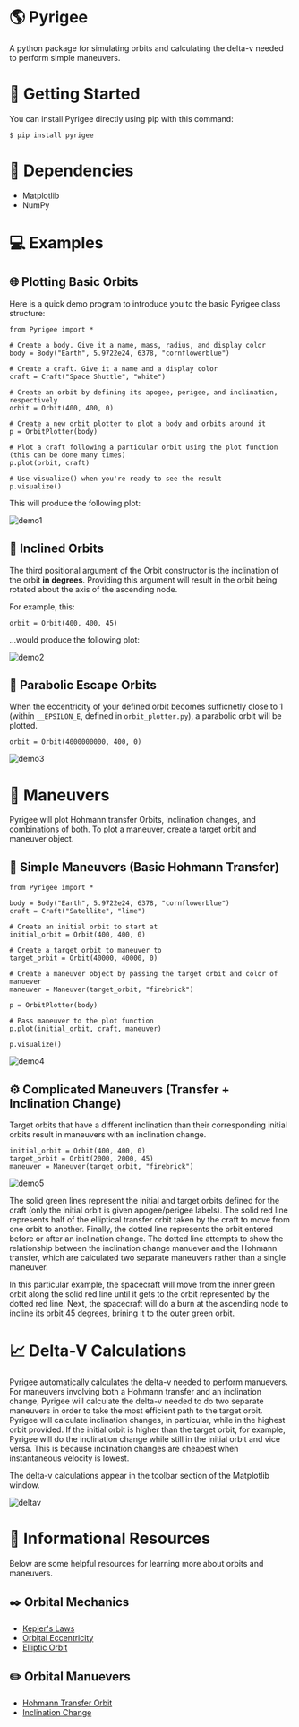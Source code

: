 # :earth_americas: Pyrigee
A python package for simulating orbits and calculating the delta-v needed to perform simple maneuvers.

# :memo: Getting Started
You can install Pyrigee directly using pip with this command:
```
$ pip install pyrigee
```

# :paperclip: Dependencies
* Matplotlib
* NumPy

# :computer: Examples

## :globe_with_meridians: Plotting Basic Orbits

Here is a quick demo program to introduce you to the basic Pyrigee class structure:
```
from Pyrigee import *

# Create a body. Give it a name, mass, radius, and display color
body = Body("Earth", 5.9722e24, 6378, "cornflowerblue")

# Create a craft. Give it a name and a display color
craft = Craft("Space Shuttle", "white")

# Create an orbit by defining its apogee, perigee, and inclination, respectively
orbit = Orbit(400, 400, 0)

# Create a new orbit plotter to plot a body and orbits around it
p = OrbitPlotter(body)

# Plot a craft following a particular orbit using the plot function (this can be done many times)
p.plot(orbit, craft)

# Use visualize() when you're ready to see the result
p.visualize()
```

This will produce the following plot:

![demo1](https://raw.githubusercontent.com/JackCSheehan/pyrigee/main/assets/demo1.png)

## :triangular_ruler: Inclined Orbits
The third positional argument of the Orbit constructor is the inclination of the orbit **in degrees**. Providing this argument will result in the orbit being rotated about the axis of the ascending node.

For example, this:
```
orbit = Orbit(400, 400, 45)
```
...would produce the following plot:

![demo2](https://raw.githubusercontent.com/JackCSheehan/pyrigee/main/assets/demo2.png)

##  :milky_way: Parabolic Escape Orbits
When the eccentricity of your defined orbit becomes sufficnetly close to 1 (within `__EPSILON_E`, defined in `orbit_plotter.py`), a parabolic orbit will be plotted.

```
orbit = Orbit(4000000000, 400, 0)
```

![demo3](https://raw.githubusercontent.com/JackCSheehan/pyrigee/main/assets/demo3.png)

# :rocket: Maneuvers
Pyrigee will plot Hohmann transfer Orbits, inclination changes, and combinations of both. To plot a maneuver, create a target orbit and maneuver object.

## :straight_ruler: Simple Maneuvers (Basic Hohmann Transfer)

```
from Pyrigee import *

body = Body("Earth", 5.9722e24, 6378, "cornflowerblue")
craft = Craft("Satellite", "lime")

# Create an initial orbit to start at
initial_orbit = Orbit(400, 400, 0)

# Create a target orbit to maneuver to
target_orbit = Orbit(40000, 40000, 0)

# Create a maneuver object by passing the target orbit and color of manuever
maneuver = Maneuver(target_orbit, "firebrick")

p = OrbitPlotter(body)

# Pass maneuver to the plot function
p.plot(initial_orbit, craft, maneuver)

p.visualize()
```

![demo4](https://raw.githubusercontent.com/JackCSheehan/pyrigee/main/assets/demo4.png)

## :gear: Complicated Maneuvers (Transfer + Inclination Change)
Target orbits that have a different inclination than their corresponding initial orbits result in maneuvers with an inclination change.

```
initial_orbit = Orbit(400, 400, 0)
target_orbit = Orbit(2000, 2000, 45)
maneuver = Maneuver(target_orbit, "firebrick")
```

![demo5](https://raw.githubusercontent.com/JackCSheehan/pyrigee/main/assets/demo5.png)

The solid green lines represent the initial and target orbits defined for the craft (only the initial orbit is given apogee/perigee labels). The solid red line represents half of the elliptical transfer orbit taken by the craft to move from one orbit to another. Finally, the dotted line represents the orbit entered before or after an inclination change. The dotted line attempts to show the relationship between the inclination change manuever and the Hohmann transfer, which are calculated two separate maneuvers rather than a single maneuver.

In this particular example, the spacecraft will move from the inner green orbit along the solid red line until it gets to the orbit represented by the dotted red line. Next, the spacecraft will do a burn at the ascending node to incline its orbit 45 degrees, brining it to the outer green orbit.

# :chart_with_upwards_trend: Delta-V Calculations
Pyrigee automatically calculates the delta-v needed to perform manuevers. For maneuvers involving both a Hohmann transfer and an inclination change, Pyrigee will calculate the delta-v needed to do two separate maneuvers in order to take the most efficient path to the target orbit. Pyrigee will calculate inclination changes, in particular, while in the highest orbit provided. If the initial orbit is higher than the target orbit, for example, Pyrigee will do the inclination change while still in the initial orbit and vice versa. This is because inclination changes are cheapest when instantaneous velocity is lowest.

The delta-v calculations appear in the toolbar section of the Matplotlib window.

![deltav](https://raw.githubusercontent.com/JackCSheehan/pyrigee/main/assets/deltav.png)

# :bookmark: Informational Resources
Below are some helpful resources for learning more about orbits and maneuvers.
## :black_nib: Orbital Mechanics
* [Kepler's Laws](https://en.wikipedia.org/wiki/Kepler%27s_laws_of_planetary_motion)
* [Orbital Eccentricity](https://en.wikipedia.org/wiki/Orbital_eccentricity)
* [Elliptic Orbit](https://en.wikipedia.org/wiki/Elliptic_orbit)

## :pencil2: Orbital Manuevers
* [Hohmann Transfer Orbit](https://en.wikipedia.org/wiki/Hohmann_transfer_orbit)
* [Inclination Change](https://en.wikipedia.org/wiki/Orbital_inclination_change)